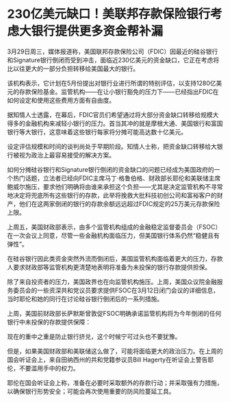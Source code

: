 # 230亿美元缺口！美联邦存款保险银行考虑大银行提供更多资金帮补漏

3月29日周三，媒体报道称，美国联邦存款保险公司（FDIC）因最近的硅谷银行和Signature银行倒闭而受到冲击，面临近230亿美元的资金缺口，它正在考虑将比以往更大的一部分负担转移给美国最大的银行。

该机构表示，它计划在5月份提出对银行业进行所谓的特别评估，以支持1280亿美元的存款保险基金。监管机构——在让小银行豁免的压力下——已经指出FDIC在如何设定和使用这些费用方面有自由度。

据知情人士透露，在幕后，FDIC官员们希望通过将大部分资金缺口转移给规模大得多的金融机构来减轻小银行的压力。首当其冲的就是摩根大通、美国银行和富国银行等大银行，这意味着这些银行每家将分摊可能高达数十亿美元。

设定评估规模和时间的谈判尚处于早期阶段。知情人士称，把资金缺口转移给大银行被视为政治上最容易接受的解决方案。

如何分摊硅谷银行和Signature银行倒闭的资金缺口的问题已经成为美国政府的一个热门话题，立法者已经向FDIC主席马丁·格鲁伯格、财政部长耶伦和美联储主席鲍威尔施压，要求他们明确将由谁来承担这个负担——尤其是决定监管机构不寻常地决定将兜底所有这些银行的存款，此举将挽救大批科技初创公司和富裕客户的财产，他们在这两家倒闭的银行的存款余额远远超过FDIC规定的25万美元存款保险上限。

上周五，美国财政部表示，由多个监管机构组成的金融稳定监督委员会（FSOC）在一次会议上同意，尽管一些金融机构面临压力，但美国银行体系仍然“稳健且有弹性”。

在硅谷银行因此类资金突然外流而倒闭后，美国监管机构面临着更大的压力，存款人要求财政部等监管机构更清楚地表明将准备为未投保的银行存款提供担保。

除了来自投资者的压力，美国政界也在向监管机构施压。上周，美国众议院金融服务委员会的一些资深共和党议员要求提供FSOC在3月12日闭门会议的详细信息，当时耶伦和她的同行在讨论硅谷银行倒闭后的一系列措施。

上周，美国前财政部长萨默斯曾敦促FSOC明确承诺监管机构将为今年倒闭的任何银行中未投保的存款提供保障：

现在的重中之重是防止银行挤兑，这个时候宁可过头也不要犹豫。

但是，如果美国财政部和美联储这么做了，可能将面临更大的政治压力。在上周的国会听证会上，来自田纳西州的共和党籍参议员Bill
Hagerty在听证会上警告耶伦，不要滥用手中的权力。

耶伦在国会听证会上称，准备在必要时采取额外的存款行动；并采取强有力措施，以确保银行形势安全；可能会再次使用重要的防风险蔓延工具。

